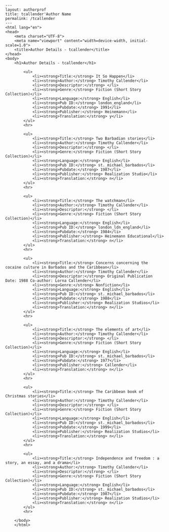 
    ---
    layout: authorprof
    title: tcallender'Author Name 
    permalink: /tcallender
    ---
    <html lang="en">
    <head>
        <meta charset="UTF-8">
        <meta name="viewport" content="width=device-width, initial-scale=1.0">
        <title>Author Details - tcallender</title>
    </head>
    <body>
        <h1>Author Details - tcallender</h1>
        
            <ul>
                <li><strong>Title:</strong> It So Happen</li>
                <li><strong>Author:</strong> Timothy Callender</li>
                <li><strong>Descriptor:</strong> </li>
                <li><strong>Genre:</strong> Fiction (Short Story Collection)</li>
                <li><strong>Language:</strong> English</li>
                <li><strong>Pub ID:</strong> london_england</li>
                <li><strong>Pubdate:</strong> 1991</li>
                <li><strong>Publisher:</strong> Heinemann</li>
                <li><strong>Translation:</strong> y</li>
            </ul>
            <hr>
            
            <ul>
                <li><strong>Title:</strong> Two Barbadian stories</li>
                <li><strong>Author:</strong> Timothy Callender</li>
                <li><strong>Descriptor:</strong> </li>
                <li><strong>Genre:</strong> Fiction (Short Story Collection)</li>
                <li><strong>Language:</strong> English</li>
                <li><strong>Pub ID:</strong> st._michael_barbados</li>
                <li><strong>Pubdate:</strong> 1987</li>
                <li><strong>Publisher:</strong> Realization Studio</li>
                <li><strong>Translation:</strong> n</li>
            </ul>
            <hr>
            
            <ul>
                <li><strong>Title:</strong> The watchman</li>
                <li><strong>Author:</strong> Timothy Callender</li>
                <li><strong>Descriptor:</strong> </li>
                <li><strong>Genre:</strong> Fiction (Short Story Collection)</li>
                <li><strong>Language:</strong> English</li>
                <li><strong>Pub ID:</strong> london_ldn_england</li>
                <li><strong>Pubdate:</strong> 1984</li>
                <li><strong>Publisher:</strong> Heinemann Educational</li>
                <li><strong>Translation:</strong> n</li>
            </ul>
            <hr>
            
            <ul>
                <li><strong>Title:</strong> Concerns concerning the cocaine culture in Barbados and the Caribbean</li>
                <li><strong>Author:</strong> Timothy Callender</li>
                <li><strong>Descriptor:</strong> Original Publication Date: 1988 Co-author: Lorna Callender</li>
                <li><strong>Genre:</strong> Nonfiction</li>
                <li><strong>Language:</strong> English</li>
                <li><strong>Pub ID:</strong> st._michael_barbados</li>
                <li><strong>Pubdate:</strong> 1988</li>
                <li><strong>Publisher:</strong> Realization Studios</li>
                <li><strong>Translation:</strong> n</li>
            </ul>
            <hr>
            
            <ul>
                <li><strong>Title:</strong> The elements of art</li>
                <li><strong>Author:</strong> Timothy Callender</li>
                <li><strong>Descriptor:</strong> </li>
                <li><strong>Genre:</strong> Fiction (Short Story Collection)</li>
                <li><strong>Language:</strong> English</li>
                <li><strong>Pub ID:</strong> st._michael_barbados</li>
                <li><strong>Pubdate:</strong> 1977</li>
                <li><strong>Publisher:</strong> Callender</li>
                <li><strong>Translation:</strong> n</li>
            </ul>
            <hr>
            
            <ul>
                <li><strong>Title:</strong> The Caribbean book of Christmas stories</li>
                <li><strong>Author:</strong> Timothy Callender</li>
                <li><strong>Descriptor:</strong> </li>
                <li><strong>Genre:</strong> Fiction (Short Story Collection)</li>
                <li><strong>Language:</strong> English</li>
                <li><strong>Pub ID:</strong> st._michael_barbados</li>
                <li><strong>Pubdate:</strong> 1999</li>
                <li><strong>Publisher:</strong> Realization Studios</li>
                <li><strong>Translation:</strong> n</li>
            </ul>
            <hr>
            
            <ul>
                <li><strong>Title:</strong> Independence and freedom : a story, an essay, and a drama</li>
                <li><strong>Author:</strong> Timothy Callender</li>
                <li><strong>Descriptor:</strong> </li>
                <li><strong>Genre:</strong> Fiction (Short Story Collection)</li>
                <li><strong>Language:</strong> English</li>
                <li><strong>Pub ID:</strong> st._michael_barbados</li>
                <li><strong>Pubdate:</strong> 1987</li>
                <li><strong>Publisher:</strong> Realization Studios</li>
                <li><strong>Translation:</strong> n</li>
            </ul>
            <hr>
            
        </body>
        </html>
        